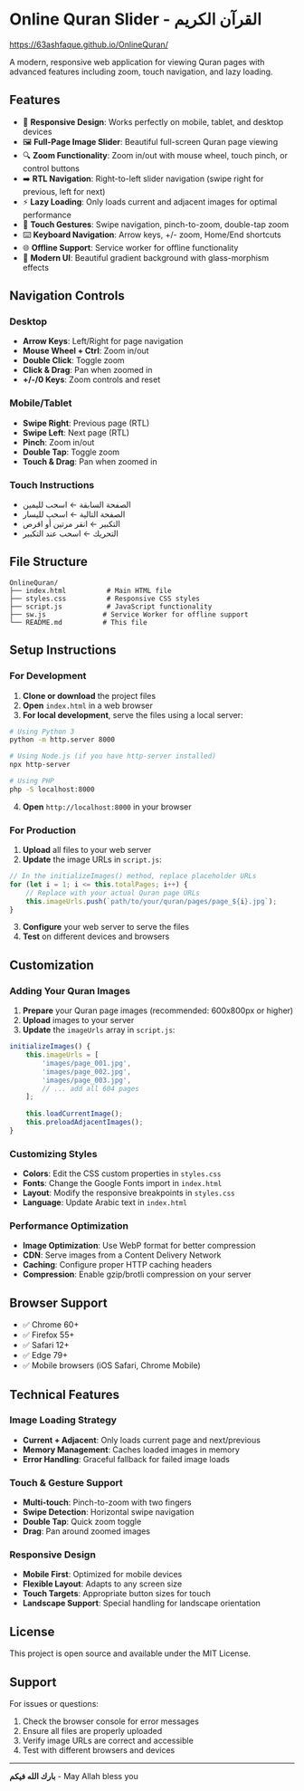 # Online Quran Slider - القرآن الكريم

https://63ashfaque.github.io/OnlineQuran/


A modern, responsive web application for viewing Quran pages with advanced features including zoom, touch navigation, and lazy loading.

## Features

- 📱 **Responsive Design**: Works perfectly on mobile, tablet, and desktop devices
- 🖼️ **Full-Page Image Slider**: Beautiful full-screen Quran page viewing
- 🔍 **Zoom Functionality**: Zoom in/out with mouse wheel, touch pinch, or control buttons
- ➡️ **RTL Navigation**: Right-to-left slider navigation (swipe right for previous, left for next)
- ⚡ **Lazy Loading**: Only loads current and adjacent images for optimal performance
- 🎯 **Touch Gestures**: Swipe navigation, pinch-to-zoom, double-tap zoom
- ⌨️ **Keyboard Navigation**: Arrow keys, +/- zoom, Home/End shortcuts
- 🌐 **Offline Support**: Service worker for offline functionality
- 🎨 **Modern UI**: Beautiful gradient background with glass-morphism effects

## Navigation Controls

### Desktop
- **Arrow Keys**: Left/Right for page navigation
- **Mouse Wheel + Ctrl**: Zoom in/out
- **Double Click**: Toggle zoom
- **Click & Drag**: Pan when zoomed in
- **+/-/0 Keys**: Zoom controls and reset

### Mobile/Tablet
- **Swipe Right**: Previous page (RTL)
- **Swipe Left**: Next page (RTL)
- **Pinch**: Zoom in/out
- **Double Tap**: Toggle zoom
- **Touch & Drag**: Pan when zoomed in

### Touch Instructions
- الصفحة السابقة ← اسحب لليمين
- الصفحة التالية ← اسحب لليسار
- التكبير ← انقر مرتين أو اقرص
- التحريك ← اسحب عند التكبير

## File Structure

```
OnlineQuran/
├── index.html          # Main HTML file
├── styles.css          # Responsive CSS styles
├── script.js           # JavaScript functionality
├── sw.js              # Service Worker for offline support
└── README.md          # This file
```

## Setup Instructions

### For Development

1. **Clone or download** the project files
2. **Open** `index.html` in a web browser
3. **For local development**, serve the files using a local server:

```bash
# Using Python 3
python -m http.server 8000

# Using Node.js (if you have http-server installed)
npx http-server

# Using PHP
php -S localhost:8000
```

4. **Open** `http://localhost:8000` in your browser

### For Production

1. **Upload** all files to your web server
2. **Update** the image URLs in `script.js`:

```javascript
// In the initializeImages() method, replace placeholder URLs
for (let i = 1; i <= this.totalPages; i++) {
    // Replace with your actual Quran page URLs
    this.imageUrls.push(`path/to/your/quran/pages/page_${i}.jpg`);
}
```

3. **Configure** your web server to serve the files
4. **Test** on different devices and browsers

## Customization

### Adding Your Quran Images

1. **Prepare** your Quran page images (recommended: 600x800px or higher)
2. **Upload** images to your server
3. **Update** the `imageUrls` array in `script.js`:

```javascript
initializeImages() {
    this.imageUrls = [
        'images/page_001.jpg',
        'images/page_002.jpg',
        'images/page_003.jpg',
        // ... add all 604 pages
    ];
    
    this.loadCurrentImage();
    this.preloadAdjacentImages();
}
```

### Customizing Styles

- **Colors**: Edit the CSS custom properties in `styles.css`
- **Fonts**: Change the Google Fonts import in `index.html`
- **Layout**: Modify the responsive breakpoints in `styles.css`
- **Language**: Update Arabic text in `index.html`

### Performance Optimization

- **Image Optimization**: Use WebP format for better compression
- **CDN**: Serve images from a Content Delivery Network
- **Caching**: Configure proper HTTP caching headers
- **Compression**: Enable gzip/brotli compression on your server

## Browser Support

- ✅ Chrome 60+
- ✅ Firefox 55+
- ✅ Safari 12+
- ✅ Edge 79+
- ✅ Mobile browsers (iOS Safari, Chrome Mobile)

## Technical Features

### Image Loading Strategy
- **Current + Adjacent**: Only loads current page and next/previous
- **Memory Management**: Caches loaded images in memory
- **Error Handling**: Graceful fallback for failed image loads

### Touch & Gesture Support
- **Multi-touch**: Pinch-to-zoom with two fingers
- **Swipe Detection**: Horizontal swipe navigation
- **Double Tap**: Quick zoom toggle
- **Drag**: Pan around zoomed images

### Responsive Design
- **Mobile First**: Optimized for mobile devices
- **Flexible Layout**: Adapts to any screen size
- **Touch Targets**: Appropriate button sizes for touch
- **Landscape Support**: Special handling for landscape orientation

## License

This project is open source and available under the MIT License.

## Support

For issues or questions:
1. Check the browser console for error messages
2. Ensure all files are properly uploaded
3. Verify image URLs are correct and accessible
4. Test with different browsers and devices

---

**بارك الله فيكم** - May Allah bless you
